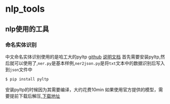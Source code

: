 # nlp_tools
nlp使用的工具
---

### 命名实体识别
中文命名实体识别使用的是哈工大的pyltp
[github](https://github.com/HIT-SCIR/pyltp)
[说明文档](https://pyltp.readthedocs.io/zh_CN/latest/)
首先需要安装pyltp,然后就可以使用了,`ner.py`是基本样例,`ner2json.py`是将`txt`文本中的数据识别后写入到`json`文件中
```bash
$ pip install pyltp
```
安装pyltp的时候因为其需要编译，大约花费10min
如果使用官方提供的模型，需要提前下载后解压,[下载地址](http://ltp.ai/download.html)
